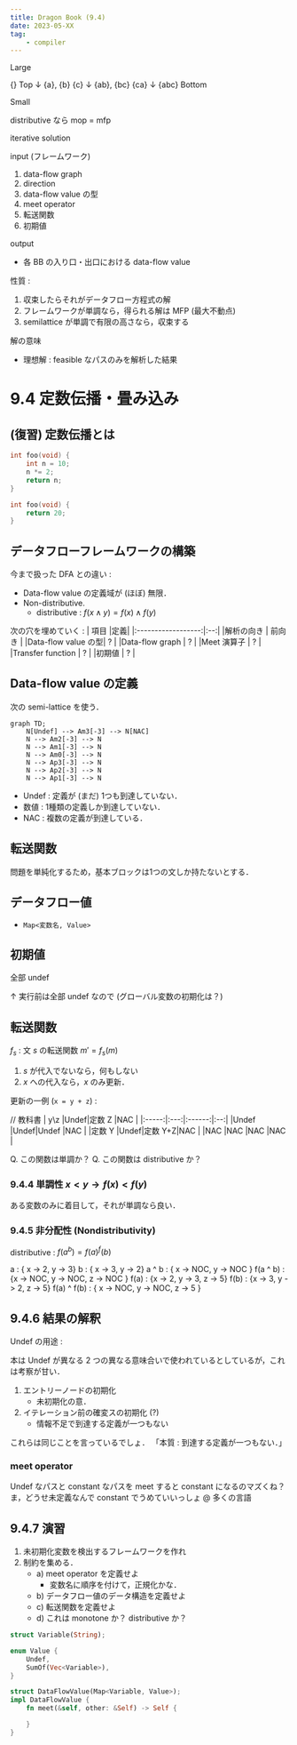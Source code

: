 ```yaml
---
title: Dragon Book (9.4)
date: 2023-05-XX
tag:
    - compiler
---
```


Large

{} Top
↓
{a}, {b} {c}
↓
{ab}, {bc} {ca}
↓
{abc} Bottom

Small

distributive なら mop = mfp

iterative solution

input (フレームワーク)
1. data-flow graph
2. direction
3. data-flow value の型
4. meet operator
5. 転送関数
6. 初期値

output
- 各 BB の入り口・出口における data-flow value

性質 :
1. 収束したらそれがデータフロー方程式の解
2. フレームワークが単調なら，得られる解は MFP (最大不動点)
3. semilattice が単調で有限の高さなら，収束する

解の意味
- 理想解 : feasible なパスのみを解析した結果


# 9.4 定数伝播・畳み込み
## (復習) 定数伝播とは
```c
int foo(void) {
    int n = 10;
    n *= 2;
    return n;
}
```

```c
int foo(void) {
    return 20;
}
```

## データフローフレームワークの構築
今まで扱った DFA との違い :
- Data-flow value の定義域が (ほぼ) 無限．
- Non-distributive.
    - distributive : $f(x \land y) = f(x) \land f(y)$

次の穴を埋めていく :
| 項目               |定義|
|:------------------:|:--:|
|解析の向き          | 前向き |
|Data-flow value の型| ?  |
|Data-flow graph     | ?  |
|Meet 演算子         | ?  |
|Transfer function   | ?  |
|初期値              | ?  |

## Data-flow value の定義
次の semi-lattice を使う．

```mermaid
graph TD;
    N[Undef] --> Am3[-3] --> N[NAC]
    N --> Am2[-3] --> N
    N --> Am1[-3] --> N
    N --> Am0[-3] --> N
    N --> Ap3[-3] --> N
    N --> Ap2[-3] --> N
    N --> Ap1[-3] --> N
```

- Undef : 定義が (まだ) 1つも到達していない．
- 数値 : 1種類の定義しか到達していない．
- NAC : 複数の定義が到達している．

## 転送関数
問題を単純化するため，基本ブロックは1つの文しか持たないとする．

## データフロー値
- `Map<変数名, Value>`

## 初期値
全部 undef

↑ 実行前は全部 undef なので (グローバル変数の初期化は？)

## 転送関数
$f_s$ : 文 $s$ の転送関数
$m' = f_s(m)$

1. $s$ が代入でないなら，何もしない
2. $x$ への代入なら，$x$ のみ更新．

更新の一例 (`x = y + z`) :

// 教科書
| y\z   |Undef|定数 Z  |NAC |
|:-----:|:---:|:------:|:--:|
|Undef  |Undef|Undef   |NAC |
|定数 Y |Undef|定数 Y+Z|NAC |
|NAC    |NAC  |NAC     |NAC |

Q. この関数は単調か？
Q. この関数は distributive か？

### 9.4.4 単調性 $x < y → f(x) < f(y)$
ある変数のみに着目して，それが単調なら良い．

### 9.4.5 非分配性 (Nondistributivity)
distributive : $f(a ^ b) = f(a) ^ f(b)$

a : { x -> 2, y -> 3}
b : { x -> 3, y -> 2}
a ^ b : { x -> NOC, y -> NOC }
f(a ^ b) : {x -> NOC, y -> NOC, z -> NOC }
f(a) : {x -> 2, y -> 3, z -> 5}
f(b) : {x -> 3, y -> 2, z -> 5}
f(a) ^ f(b) : { x -> NOC, y -> NOC, z -> 5 }

## 9.4.6 結果の解釈
Undef の用途 :

本は Undef が異なる 2 つの異なる意味合いで使われているとしているが，これは考察が甘い．
1. エントリーノードの初期化
    - 未初期化の意．
2. イテレーション前の確変スの初期化 (?)
    - 情報不足で到達する定義が一つもない

これらは同じことを言っているでしょ．
「本質 : 到達する定義が一つもない．」

### meet operator
Undef なパスと constant なパスを meet すると constant になるのマズくね？
ま，どうせ未定義なんで constant でうめていいっしょ @ 多くの言語

## 9.4.7 演習
1. 未初期化変数を検出するフレームワークを作れ
2. 制約を集める．
    - a) meet operator を定義せよ
        - 変数名に順序を付けて，正規化かな．
    - b) データフロー値のデータ構造を定義せよ
    - c) 転送関数を定義せよ
    - d) これは monotone か？ distributive か？

```rust
struct Variable(String);

enum Value {
    Undef,
    SumOf(Vec<Variable>),
}

struct DataFlowValue(Map<Variable, Value>);
impl DataFlowValue {
    fn meet(&self, other: &Self) -> Self {

    }
}
```
